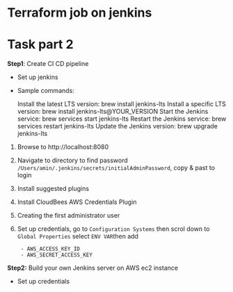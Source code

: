 # Terraform job on jenkins

# Task part 2
**Step1**: Create CI CD pipeline 
- Set up jenkins
- Sample commands:

    Install the latest LTS version: brew install jenkins-lts
    Install a specific LTS version: brew install jenkins-lts@YOUR_VERSION
    Start the Jenkins service: brew services start jenkins-lts
    Restart the Jenkins service: brew services restart jenkins-lts
    Update the Jenkins version: brew upgrade jenkins-lts

1. Browse to http://localhost:8080
2. Navigate to directory to find password `/Users/amin/.jenkins/secrets/initialAdminPassword`, copy & past to login
3. Install suggested plugins
4. Install CloudBees AWS Credentials Plugin
5. Creating the first administrator user
6. Set up credentials, go to `Configuration Systems` then scrol down to `Global Properties` select `ENV VAR`then add

        - AWS_ACCESS_KEY_ID
        - AWS_SECRET_ACCESS_KEY

**Step2:** Build your own Jenkins server on AWS ec2 instance
- Set up credentials

